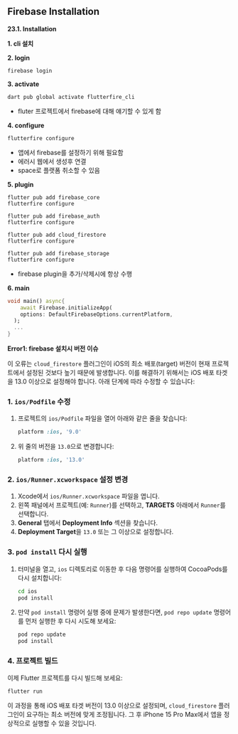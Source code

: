 ## Firebase Installation

**23.1. Installation**

**1. cli 설치**

**2. login**

```
firebase login
```

**3. activate**

```
dart pub global activate flutterfire_cli
```

- fluter 프로젝트에서 firebase에 대해 얘기할 수 있게 함

**4. configure**

```
flutterfire configure
```

- 앱에서 firebase를 설정하기 위해 필요함
- 에러시 웹에서 생성후 연결
- space로 플랫폼 취소할 수 있음

**5. plugin**

```
flutter pub add firebase_core
flutterfire configure

flutter pub add firebase_auth
flutterfire configure

flutter pub add cloud_firestore
flutterfire configure

flutter pub add firebase_storage
flutterfire configure
```

- firebase plugin을 추가/삭제시에 항상 수행

**6. main**

```dart
void main() async{
	await Firebase.initializeApp(
    options: DefaultFirebaseOptions.currentPlatform,
  );
  ...
} 
```

**Error1: firebase 설치시 버전 이슈**

이 오류는 `cloud_firestore` 플러그인이 iOS의 최소 배포(target) 버전이 현재 프로젝트에서 설정된 것보다 높기 때문에 발생합니다. 이를 해결하기 위해서는 iOS 배포 타겟을 13.0 이상으로 설정해야 합니다. 아래 단계에 따라 수정할 수 있습니다:

### 1. `ios/Podfile` 수정
1. 프로젝트의 `ios/Podfile` 파일을 열어 아래와 같은 줄을 찾습니다:
    ```ruby
    platform :ios, '9.0'
    ```
2. 위 줄의 버전을 `13.0`으로 변경합니다:
    ```ruby
    platform :ios, '13.0'
    ```

### 2. `ios/Runner.xcworkspace` 설정 변경
1. Xcode에서 `ios/Runner.xcworkspace` 파일을 엽니다.
2. 왼쪽 패널에서 프로젝트(예: `Runner`)를 선택하고, **TARGETS** 아래에서 `Runner`를 선택합니다.
3. **General** 탭에서 **Deployment Info** 섹션을 찾습니다.
4. **Deployment Target**을 `13.0` 또는 그 이상으로 설정합니다.

### 3. `pod install` 다시 실행
1. 터미널을 열고, `ios` 디렉토리로 이동한 후 다음 명령어를 실행하여 CocoaPods를 다시 설치합니다:
    ```bash
    cd ios
    pod install
    ```
2. 만약 `pod install` 명령어 실행 중에 문제가 발생한다면, `pod repo update` 명령어를 먼저 실행한 후 다시 시도해 보세요:
    ```bash
    pod repo update
    pod install
    ```

### 4. 프로젝트 빌드
이제 Flutter 프로젝트를 다시 빌드해 보세요:
```bash
flutter run
```

이 과정을 통해 iOS 배포 타겟 버전이 13.0 이상으로 설정되며, `cloud_firestore` 플러그인이 요구하는 최소 버전에 맞게 조정됩니다. 그 후 iPhone 15 Pro Max에서 앱을 정상적으로 실행할 수 있을 것입니다.